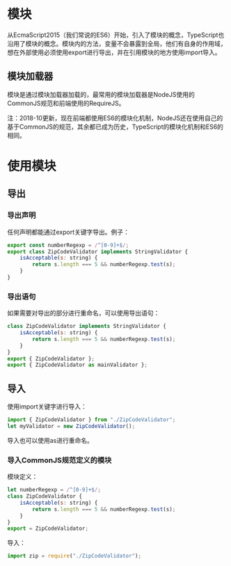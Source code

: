 # 模块

从EcmaScript2015（我们常说的ES6）开始，引入了模块的概念，TypeScript也沿用了模块的概念。模块内的方法，变量不会暴露到全局，他们有自身的作用域，想在外部使用必须使用export进行导出，并在引用模块的地方使用import导入。

## 模块加载器

模块是通过模块加载器加载的，最常用的模块加载器是NodeJS使用的CommonJS规范和前端使用的RequireJS。

注：2018-10更新，现在前端都使用ES6的模块化机制，NodeJS还在使用自己的基于CommonJS的规范，其余都已成为历史，TypeScript的模块化机制和ES6的相同。

# 使用模块

## 导出

### 导出声明

任何声明都能通过export关键字导出。例子：

```javascript
export const numberRegexp = /^[0-9]+$/;
export class ZipCodeValidator implements StringValidator {
    isAcceptable(s: string) {
        return s.length === 5 && numberRegexp.test(s);
    }
}
```

### 导出语句

如果需要对导出的部分进行重命名，可以使用导出语句：

```javascript
class ZipCodeValidator implements StringValidator {
    isAcceptable(s: string) {
        return s.length === 5 && numberRegexp.test(s);
    }
}
export { ZipCodeValidator };
export { ZipCodeValidator as mainValidator };
```

## 导入

使用import关键字进行导入：

```javascript
import { ZipCodeValidator } from "./ZipCodeValidator";
let myValidator = new ZipCodeValidator();
```

导入也可以使用as进行重命名。

### 导入CommonJS规范定义的模块

模块定义：

```javascript
let numberRegexp = /^[0-9]+$/;
class ZipCodeValidator {
    isAcceptable(s: string) {
        return s.length === 5 && numberRegexp.test(s);
    }
}
export = ZipCodeValidator;
```

导入：

```javascript
import zip = require("./ZipCodeValidator");
```
